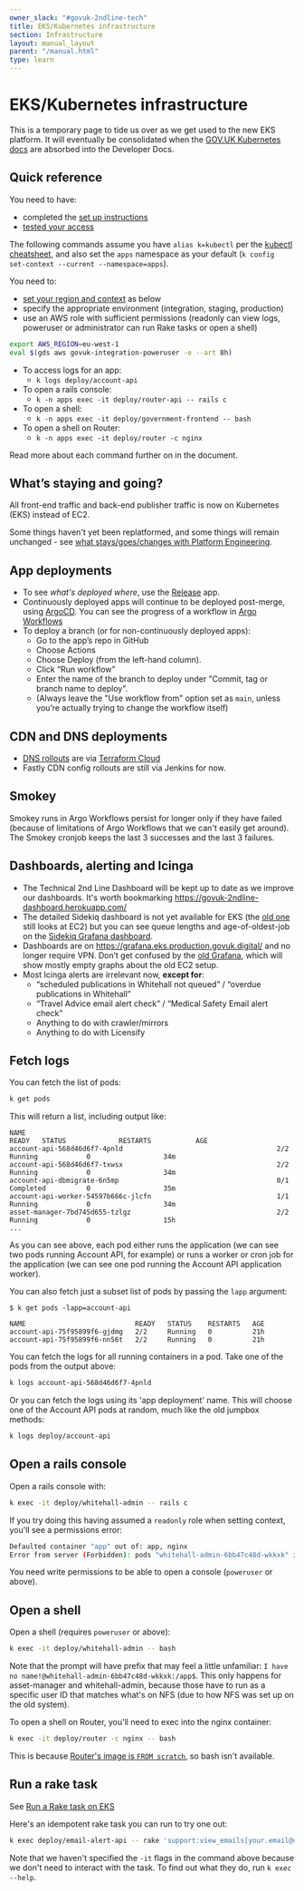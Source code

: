 ```yaml
---
owner_slack: "#govuk-2ndline-tech"
title: EKS/Kubernetes infrastructure
section: Infrastructure
layout: manual_layout
parent: "/manual.html"
type: learn
---
```


# EKS/Kubernetes infrastructure

This is a temporary page to tide us over as we get used to the new EKS platform.
It will eventually be consolidated when the [GOV.UK Kubernetes docs](https://govuk-kubernetes-cluster-user-docs.publishing.service.gov.uk/) are absorbed into the Developer Docs.

## Quick reference

You need to have:

- completed the [set up instructions](https://govuk-kubernetes-cluster-user-docs.publishing.service.gov.uk/get-started/set-up-tools/)
- [tested your access](https://govuk-kubernetes-cluster-user-docs.publishing.service.gov.uk/get-started/access-eks-cluster/#test-your-access)

The following commands assume you have `alias k=kubectl` per the [kubectl cheatsheet](https://kubernetes.io/docs/reference/kubectl/cheatsheet/), and also set the `apps` namespace as your default (`k config set-context --current --namespace=apps`).

You need to:

- [set your region and context](https://govuk-kubernetes-cluster-user-docs.publishing.service.gov.uk/get-started/access-eks-cluster/#select-a-role-and-environment) as below
- specify the appropriate environment (integration, staging, production)
- use an AWS role with sufficient permissions (readonly can view logs, poweruser or administrator can run Rake tasks or open a shell)

```sh
export AWS_REGION=eu-west-1
eval $(gds aws govuk-integration-poweruser -e --art 8h)
```

- To access logs for an app:
    - `k logs deploy/account-api`
- To open a rails console:
    - `k -n apps exec -it deploy/router-api -- rails c`
- To open a shell:
    - `k -n apps exec -it deploy/government-frontend -- bash`
- To open a shell on Router:
    - `k -n apps exec -it deploy/router -c nginx`

Read more about each command further on in the document.

## What’s staying and going?

All front-end traffic and back-end publisher traffic is now on Kubernetes (EKS) instead of EC2.

Some things haven't yet been replatformed, and some things will remain unchanged - see [what stays/goes/changes with Platform Engineering](https://docs.google.com/document/d/1R8C3BtvhqTXEga4C3_KxTopjWuYVbiEgKiikTyRXXiA/edit).

## App deployments

- To see *what's deployed where*, use the [Release](https://release.publishing.service.gov.uk/applications) app.
- Continuously deployed apps will continue to be deployed post-merge, using [ArgoCD](https://argo.eks.integration.govuk.digital/applications). You can see the progress of a workflow in [Argo Workflows](https://argo-workflows.eks.integration.govuk.digital/workflows/apps?limit=50)
- To deploy a branch (or for non-continuously deployed apps):
  - Go to the app’s repo in GitHub
  - Choose Actions
  - Choose Deploy (from the left-hand column).
  - Click “Run workflow”
  - Enter the name of the branch to deploy under "Commit, tag or branch name to deploy".
  - (Always leave the "Use workflow from" option set as `main`, unless you’re actually trying to change the workflow itself)

## CDN and DNS deployments

- [DNS rollouts](/manual/dns.html) are via [Terraform Cloud](/manual/terraform-cloud.html)
- Fastly CDN config rollouts are still via Jenkins for now.

## Smokey

Smokey runs in Argo Workflows persist for longer only if they have failed (because of limitations of Argo Workflows that we can't easily get around).
The Smokey cronjob keeps the last 3 successes and the last 3 failures.

## Dashboards, alerting and Icinga

- The Technical 2nd Line Dashboard will be kept up to date as we improve our dashboards. It's worth bookmarking <https://govuk-2ndline-dashboard.herokuapp.com/>
- The detailed Sidekiq dashboard is not yet available for EKS (the [old one](https://sidekiq-monitoring.integration.govuk.digital/publishing-api/queues) still looks at EC2) but you can see queue lengths and age-of-oldest-job on the [Sidekiq Grafana dashboard](https://grafana.eks.production.govuk.digital/d/sidekiq-queues).
- Dashboards are on <https://grafana.eks.production.govuk.digital/> and no longer require VPN. Don’t get confused by the [old Grafana](https://grafana.production.govuk.digital/), which will show mostly empty graphs about the old EC2 setup.
- Most Icinga alerts are irrelevant now, **except for**:
    - “scheduled publications in Whitehall not queued” / “overdue publications in Whitehall”
    - “Travel Advice email alert check” / “Medical Safety Email alert check”
    - Anything to do with crawler/mirrors
    - Anything to do with Licensify

## Fetch logs

You can fetch the list of pods:

```sh
k get pods
```

This will return a list, including output like:

```
NAME                                                              READY   STATUS             RESTARTS           AGE
account-api-568d46d6f7-4pnld                                      2/2     Running            0                  34m
account-api-568d46d6f7-txwsx                                      2/2     Running            0                  34m
account-api-dbmigrate-6n5mp                                       0/1     Completed          0                  35m
account-api-worker-54597b666c-jlcfn                               1/1     Running            0                  34m
asset-manager-7bd745d655-tzlgz                                    2/2     Running            0                  15h
...
```

As you can see above, each pod either runs the application (we can see two pods running Account API, for example) or runs a worker or cron job for the application (we can see one pod running the Account API application worker).

You can also fetch just a subset list of pods by passing the `lapp` argument:

```
$ k get pods -lapp=account-api

NAME                           READY   STATUS    RESTARTS   AGE
account-api-75f95899f6-gjdmg   2/2     Running   0          21h
account-api-75f95899f6-nn56t   2/2     Running   0          21h
```

You can fetch the logs for all running containers in a pod. Take one of the pods from the output above:

```sh
k logs account-api-568d46d6f7-4pnld
```

Or you can fetch the logs using its 'app deployment' name. This will choose one of the Account API pods at random, much like the old jumpbox methods:

```sh
k logs deploy/account-api
```

## Open a rails console

Open a rails console with:

```sh
k exec -it deploy/whitehall-admin -- rails c
```

If you try doing this having assumed a `readonly` role when setting context, you'll see a permissions error:

```sh
Defaulted container "app" out of: app, nginx
Error from server (Forbidden): pods "whitehall-admin-6bb47c48d-wkkxk" is forbidden: User "christopher.ashton-user" cannot create resource "pods/exec" in API group "" in the namespace "apps"
```

You need write permissions to be able to open a console (`poweruser` or above).

## Open a shell

Open a shell (requires `poweruser` or above):

```sh
k exec -it deploy/whitehall-admin -- bash
```

Note that the prompt will have prefix that may feel a little unfamiliar: `I have no name!@whitehall-admin-6bb47c48d-wkkxk:/app$`.
This only happens for asset-manager and whitehall-admin, because those have to run as a specific user ID that matches what's on NFS (due to how NFS was set up on the old system).

To open a shell on Router, you'll need to exec into the nginx container:

```sh
k exec -it deploy/router -c nginx -- bash
```

This is because [Router's image is `FROM scratch`](https://github.com/alphagov/router/blob/9797473edbbcbb5085fdca006bec7f6b1552f4e6/Dockerfile#L7), so bash isn't available.

## Run a rake task

See [Run a Rake task on EKS](/manual/running-rake-tasks.html#run-a-rake-task-on-eks)

Here's an idempotent rake task you can run to try one out:

```sh
k exec deploy/email-alert-api -- rake 'support:view_emails[your.email@digital.cabinet-office.gov.uk]'
```

Note that we haven't specified the `-it` flags in the command above because we don't need to interact with the task.
To find out what they do, run `k exec --help`.
